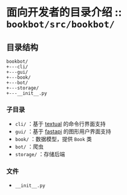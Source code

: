 面向开发者的目录介绍 :: `bookbot/src/bookbot/`
======

目录结构
------

```
bookbot/
+---cli/
+---gui/
+---book/
+---bot/
+---storage/
+---__init__.py
```

### 子目录

- `cli/` ：基于 [textual](https://textual.textualize.io/) 的命令行界面支持
- `gui/` ：基于 [fastapi](https://fastapi.tiangolo.com) 的图形用户界面支持
- `book/` ：数据模型，提供 `Book` 类
- `bot/` ：爬虫
- `storage/` ：存储后端

### 文件

+ `__init__.py`
